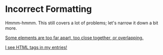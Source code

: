 Incorrect Formatting
====================

Hmmm-hmmm. This still covers a lot of problems; let's narrow it down a bit more.

[Some elements are too far apart, too close together, or overlapping.](/153.html)

[I see HTML tags in my entries!](/156.html)